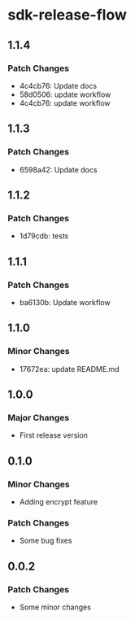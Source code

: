# sdk-release-flow

## 1.1.4

### Patch Changes

- 4c4cb76: Update docs
- 58d0506: update workflow
- 4c4cb76: update workflow

## 1.1.3

### Patch Changes

- 6598a42: Update docs

## 1.1.2

### Patch Changes

- 1d79cdb: tests

## 1.1.1

### Patch Changes

- ba6130b: Update workflow

## 1.1.0

### Minor Changes

- 17672ea: update README.md

## 1.0.0

### Major Changes

- First release version

## 0.1.0

### Minor Changes

- Adding encrypt feature

### Patch Changes

- Some bug fixes

## 0.0.2

### Patch Changes

- Some minor changes
